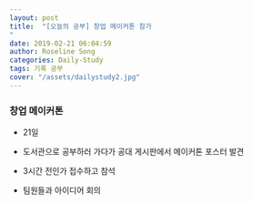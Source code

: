 ```yaml
---
layout: post
title:  "[오늘의 공부] 창업 메이커톤 참가
"
date: 2019-02-21 06:04:59
author: Roseline Song
categories: Daily-Study
tags: 기록 공부
cover: "/assets/dailystudy2.jpg"
---
```


### 창업 메이커톤

- 21일 

- 도서관으로 공부하러 가다가 공대 게시판에서 메이커톤 포스터 발견

- 3시간 전인가 접수하고 참석 

- 팀원들과 아이디어 회의 

​<br>
​<br>
